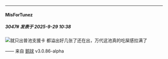 ﻿
*****

####  MisForTunez  
##### 3047#       发表于 2025-9-29 10:38

<img src="https://static.stage1st.com/image/smiley/face2017/003.png" referrerpolicy="no-referrer">就只出普池支援卡
都溢出好几张了还在出，万代这池真的吃屎感拉满了

—— 来自 [鹅球](https://www.pgyer.com/xfPejhuq) v3.0.86-alpha

